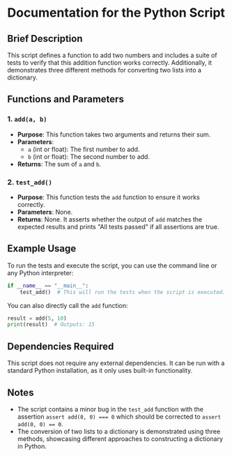 # Documentation for the Python Script

## Brief Description
This script defines a function to add two numbers and includes a suite of tests to verify that this addition function works correctly. Additionally, it demonstrates three different methods for converting two lists into a dictionary.

## Functions and Parameters

### 1. `add(a, b)`
   - **Purpose**: This function takes two arguments and returns their sum.
   - **Parameters**:
     - `a` (int or float): The first number to add.
     - `b` (int or float): The second number to add.
   - **Returns**: The sum of `a` and `b`.

### 2. `test_add()`
   - **Purpose**: This function tests the `add` function to ensure it works correctly.
   - **Parameters**: None.
   - **Returns**: None. It asserts whether the output of `add` matches the expected results and prints "All tests passed" if all assertions are true.

## Example Usage
To run the tests and execute the script, you can use the command line or any Python interpreter:

```python
if __name__ == "__main__":
    test_add()  # This will run the tests when the script is executed.
```

You can also directly call the `add` function:

```python
result = add(5, 10)
print(result)  # Outputs: 15
```

## Dependencies Required
This script does not require any external dependencies. It can be run with a standard Python installation, as it only uses built-in functionality.

## Notes
- The script contains a minor bug in the `test_add` function with the assertion `assert add(0, 0) === 0` which should be corrected to `assert add(0, 0) == 0`.
- The conversion of two lists to a dictionary is demonstrated using three methods, showcasing different approaches to constructing a dictionary in Python.
